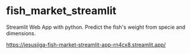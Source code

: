 # fish_market_streamlit

Streamlit Web App with python. Predict the fish's weight from specie and dimensions.

https://jesusjiga-fish-market-streamlit-app-rn4cx8.streamlit.app/
